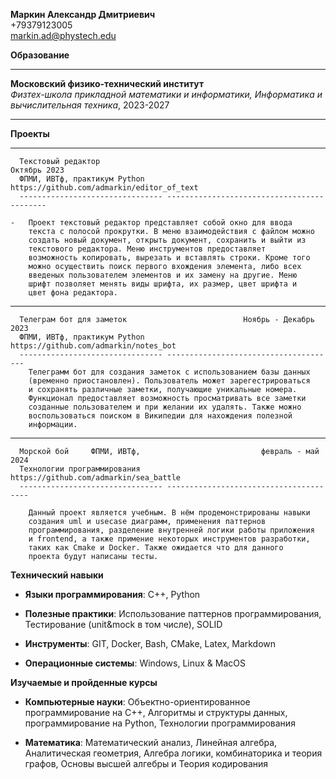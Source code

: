 **Маркин Александр Дмитриевич**\
+79379123005\
markin.ad@phystech.edu

**Образование**

  ------------------------------------------------------------------------------------------ -------------
  **Московский физико-технический институт**                                   
  *Физтех-школа прикладной математики и информатики, Информатика и вычислительная техника*, 2023-2027
  ------------------------------------------------------------------------------------------ -------------

 **Проекты**

   -------------------------------- ----------------------------------------------
      Текстовый редактор                                              Октябрь 2023
      ФПМИ, ИВТф, практикум Python      https://github.com/admarkin/editor_of_text
      -------------------------------- -------------------------------------------

    -   Проект текстовый редактор представляет собой окно для ввода
        текста с полосой прокрутки. В меню взаимодействия с файлом можно
        создать новый документ, открыть документ, сохранить и выйти из
        текстового редактора. Меню инструментов предоставляет
        возможность копировать, вырезать и вставлять строки. Кроме того
        можно осуществить поиск первого вхождения элемента, либо всех
        введеных пользователем элементов и их замену на другие. Меню
        шрифт позволяет менять виды шрифта, их размер, цвет шрифта и
        цвет фона редактора.

   -------------------------------- -----------------------------------------
      Телеграм бот для заметок                          Ноябрь - Декабрь 2023
      ФПМИ, ИВТф, практикум Python      https://github.com/admarkin/notes_bot
      -------------------------------- --------------------------------------
        Телеграмм бот для создания заметок с использованием базы данных
        (временно приостановлен). Пользователь может зарегестрироваться
        и сохранять различные заметки, получающие уникальные номера.
        Функционал предоставляет возможность просматривать все заметки
        созданные пользователем и при желании их удалять. Также можно
        воспользоваться поиском в Википедии для нахождения полезной
        информации.

   ----------------------------------- ---------------------------------------
      Морской бой     ФПМИ, ИВТф,                           февраль - май 2024
      Технологии программирования       https://github.com/admarkin/sea_battle
      -------------------------------- ---------------------------------------

        Данный проект является учебным. В нём продемонстрированы навыки
        создания uml и usecase диаграмм, применения паттернов
        программирования, разделение внутренней логики работы приложения
        и frontend, а также примение некоторых инструментов разработки,
        таких как Cmake и Docker. Также ожидается что для данного
        проекта будут написаны тесты.

 **Технический навыки**

-    **Языки программирования**: C++, Python

-    **Полезные практики**: Использование паттернов программирования,
    Тестирование (unit&mock в том числе), SOLID

-    **Инструменты**: GIT, Docker, Bash, CMake, Latex, Markdown

-    **Операционные системы**: Windows, Linux & MacOS

 **Изучаемые и пройденные курсы**

-    **Компьютерные науки**: Объектно-ориентированное программирование на
    C++, Алгоритмы и структуры данных, программирование на Python,
    Технологии программирования

-    **Математика**: Математический анализ, Линейная алгебра,
    Аналитическая геометрия, Алгебра логики, комбинаторика и теория
    графов, Основы высшей алгебры и Теория кодирования
